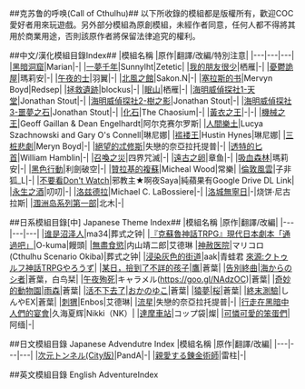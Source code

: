 ##克苏鲁的呼唤(Call of Cthulhu)##
以下所收錄的模組都是版權所有，歡迎COC愛好者用來玩遊戲。另外部分模組為原創模組，未經作者同意，任何人都不得將其用於商業用途，否則該原作者將保留法律追究的權利。

##中文/漢化模組目錄Index##
|模組名稱 |原作|翻譯/改編/特別注意|
|---|---|---|
|[黑暗洞窟](https://goo.gl/6hOX1v)|Marian|-|
|[一夢千年](https://goo.gl/v3QyTc)|Sunnylht|Zetetic|
|[我的朋友很少](https://goo.gl/59dnck)|栖雁|-|
|[憂鬱詭屋](https://goo.gl/qG6PtC)|瑪莉安|-| 
|[午夜的士](https://goo.gl/u1Z4wO)|羽翼|-|
|[北風之館](https://goo.gl/U6rxMm)|Sakon.N|-|
|[塞拉斯的书](https://goo.gl/uc6CuN)|Mervyn Boyd|Redsep|
|[拯救遺跡](https://goo.gl/XYC7n1)|blockus|-|
|[眠山](https://goo.gl/wDvZ1s)|栖雁|-|
|[海明威偵探社1-天堂](https://goo.gl/lR4Xd0)|Jonathan Stout|-|
|[海明威偵探社2-樹之影](https://goo.gl/4Bc7bn)|Jonathan Stout|-|
|[海明威偵探社3-噩夢之石](https://goo.gl/r0oiaa)|Jonathan Stout|-|
|[化石](https://goo.gl/lMd5Qp)|The Chaosium|-|
|[黃衣之王](https://goo.gl/9dm1Xl)|-|-|
|[機械之王](https://goo.gl/E3nuuv)|Geoff Gaillan & Dean Engelhardt|阿尔克赛尔罗斯|
|[人間樂土](https://goo.gl/vn9DAw)|Lucya Szachnowski and Gary O's Connell|琳尼娜|
|[褴褛王](https://goo.gl/8BL2hF)|Hustin Hynes|琳尼娜|
|[三桩悲劇](https://goo.gl/uDjfQf)|Meryn Boyd|-|
|[絕望的忒修斯](https://goo.gl/mQr7O2)|失戀的奈亞拉托提普|-|
|[透特的匕首](https://goo.gl/UYLuhe)|William Hamblin|-|
|[召喚之災](https://goo.gl/8oVCQ2)|四界咒滅|-|
|[遠古之卵](https://goo.gl/kLBcsB)|章鱼|-|
|[吸血森林](https://goo.gl/RUPTeU)|瑪莉安|-|
|[黑色行動](https://goo.gl/9xizhW)|利劍破空|-|
|[贊拉基的複蘇](https://goo.gl/LI51FQ)|Micheal Wood|常樂|
|[倫敦風雲](https://goo.gl/GOLNSE)|子非狐_L|-|
|[不要看Don't Watch](https://goo.gl/qUS80L)|邪教主★啊夜Saya|純蘋果有Google Drive DL Link|
|[永生之酒](https://goo.gl/GJmF0N)|叨叨|-|
|[洛兹德拉](https://goo.gl/qv60x3)|Michael C. LaBossiere|-|
|[洛城無寧日](https://goo.gl/bDBxnw)|-|烧饼·尼古拉斯|
|[涠洲岛系列第一部](https://goo.gl/hqCojT)|北木|-|


##日系模組目錄[中] Japanese Theme Index##
|模組名稱 |原作|翻譯/改編|
|---|---|---|
|[谁是沼泽人](https://goo.gl/ZyeD5K)|ma34|葬式之钟|
|[『克蘇魯神話TRPG』現代日本劇本「通過吧」](https://goo.gl/3YJGBW)|O-kuma|饅頭|
|[無盡食慾](https://goo.gl/pCcJgx)|内山靖二郎|艾德琳
|[神赦医院](https://goo.gl/V66H9l)|マリコロ(Cthulhu Scenario Okiba)|葬式之钟|
|[浸染灰色的街道](https://goo.gl/1ZkvBk)|aak|青蛙君 [來源:クトゥルフ神話TRPGやろうず](https://goo.gl/bUpNR3)|
|[某日，撿到了不詳的孩子](https://goo.gl/3UBPJK)|[鷹](https://goo.gl/N66FQA)|蒼葉|
|[告別終曲](https://goo.gl/vTvpso)|[海からのシ者](https://goo.gl/VqkVZ8)|蒼葉，白鸟栞|
|[午夜殉死](https://goo.gl/qgTp6m)|キャラメル(https://goo.gl/NAdzOC)|蒼葉|
|[奇妙的動物園](https://goo.gl/01SUyk)|[雨森](https://goo.gl/kdr9Ry)|蒼葉|
|[活不下去了](https://goo.gl/2SZyQt)|[おかのゆこ](https://goo.gl/cH0v3d)|蒼葉|
|[猿夢](https://goo.gl/Cm59OL)|[桜](https://goo.gl/8lwUMB)|蒼葉|
|[終末測驗]()|しんやEX|蒼葉|
|[刺猬]()|Enbos|艾德琳|
|[流星]()|失戀的奈亞拉托提普|-|
|[行走在黑暗中人們的宴會]()|久海夏辉|Nikki（NK）|
|[達摩車站]()|コップ袋|燦|
|[可憐可愛的笨蛋們]()|阿缅|-|

##日文模組目錄 Japanese Advendutre Index
|模組名稱 |原作|翻譯/改編|
|---|---|---|
|[次元トンネル(City版)](https://goo.gl/ChXovS)|PandA|-|
|[親愛する錬金術師](https://goo.gl/h6trKQ)|雷柱|-|

##英文模組目錄 English AdventureIndex
